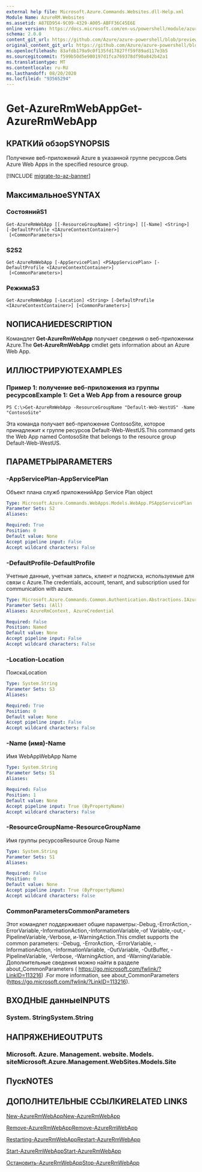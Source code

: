 ```yaml
---
external help file: Microsoft.Azure.Commands.Websites.dll-Help.xml
Module Name: AzureRM.Websites
ms.assetid: A87ED954-9C09-4329-A005-ABFF36C45E6E
online version: https://docs.microsoft.com/en-us/powershell/module/azurerm.websites/get-azurermwebapp
schema: 2.0.0
content_git_url: https://github.com/Azure/azure-powershell/blob/preview/src/ResourceManager/Websites/Commands.Websites/help/Get-AzureRmWebApp.md
original_content_git_url: https://github.com/Azure/azure-powershell/blob/preview/src/ResourceManager/Websites/Commands.Websites/help/Get-AzureRmWebApp.md
ms.openlocfilehash: 83afdb179a9c0f135fd17827ff59f89ad117e3b5
ms.sourcegitcommit: f599b50d5e980197d1fca769378df90a842b42a1
ms.translationtype: MT
ms.contentlocale: ru-RU
ms.lasthandoff: 08/20/2020
ms.locfileid: "93565294"
---
```

# <span data-ttu-id="6dd8e-101">Get-AzureRmWebApp</span><span class="sxs-lookup"><span data-stu-id="6dd8e-101">Get-AzureRmWebApp</span></span>

## <span data-ttu-id="6dd8e-102">КРАТКИй обзор</span><span class="sxs-lookup"><span data-stu-id="6dd8e-102">SYNOPSIS</span></span>
<span data-ttu-id="6dd8e-103">Получение веб-приложений Azure в указанной группе ресурсов.</span><span class="sxs-lookup"><span data-stu-id="6dd8e-103">Gets Azure Web Apps in the specified resource group.</span></span>

[!INCLUDE [migrate-to-az-banner](../../includes/migrate-to-az-banner.md)]

## <span data-ttu-id="6dd8e-104">Максимальное</span><span class="sxs-lookup"><span data-stu-id="6dd8e-104">SYNTAX</span></span>

### <span data-ttu-id="6dd8e-105">Состояний</span><span class="sxs-lookup"><span data-stu-id="6dd8e-105">S1</span></span>
```
Get-AzureRmWebApp [[-ResourceGroupName] <String>] [[-Name] <String>] [-DefaultProfile <IAzureContextContainer>]
 [<CommonParameters>]
```

### <span data-ttu-id="6dd8e-106">S2</span><span class="sxs-lookup"><span data-stu-id="6dd8e-106">S2</span></span>
```
Get-AzureRmWebApp [-AppServicePlan] <PSAppServicePlan> [-DefaultProfile <IAzureContextContainer>]
 [<CommonParameters>]
```

### <span data-ttu-id="6dd8e-107">Режима</span><span class="sxs-lookup"><span data-stu-id="6dd8e-107">S3</span></span>
```
Get-AzureRmWebApp [-Location] <String> [-DefaultProfile <IAzureContextContainer>] [<CommonParameters>]
```

## <span data-ttu-id="6dd8e-108">NОПИСАНИЕ</span><span class="sxs-lookup"><span data-stu-id="6dd8e-108">DESCRIPTION</span></span>
<span data-ttu-id="6dd8e-109">Командлет **Get-AzureRmWebApp** получает сведения о веб-приложении Azure.</span><span class="sxs-lookup"><span data-stu-id="6dd8e-109">The **Get-AzureRmWebApp** cmdlet gets information about an Azure Web App.</span></span>

## <span data-ttu-id="6dd8e-110">ИЛЛЮСТРИРУЮТ</span><span class="sxs-lookup"><span data-stu-id="6dd8e-110">EXAMPLES</span></span>

### <span data-ttu-id="6dd8e-111">Пример 1: получение веб-приложения из группы ресурсов</span><span class="sxs-lookup"><span data-stu-id="6dd8e-111">Example 1: Get a Web App from a resource group</span></span>
```
PS C:\>Get-AzureRmWebApp -ResourceGroupName "Default-Web-WestUS" -Name "ContosoSite"
```

<span data-ttu-id="6dd8e-112">Эта команда получает веб-приложение ContosoSite, которое принадлежит к группе ресурсов Default-Web-WestUS.</span><span class="sxs-lookup"><span data-stu-id="6dd8e-112">This command gets the Web App named ContosoSite that belongs to the resource group Default-Web-WestUS.</span></span>

## <span data-ttu-id="6dd8e-113">ПАРАМЕТРЫ</span><span class="sxs-lookup"><span data-stu-id="6dd8e-113">PARAMETERS</span></span>

### <span data-ttu-id="6dd8e-114">-AppServicePlan</span><span class="sxs-lookup"><span data-stu-id="6dd8e-114">-AppServicePlan</span></span>
<span data-ttu-id="6dd8e-115">Объект плана служб приложений</span><span class="sxs-lookup"><span data-stu-id="6dd8e-115">App Service Plan object</span></span>

```yaml
Type: Microsoft.Azure.Commands.WebApps.Models.WebApp.PSAppServicePlan
Parameter Sets: S2
Aliases:

Required: True
Position: 0
Default value: None
Accept pipeline input: False
Accept wildcard characters: False
```

### <span data-ttu-id="6dd8e-116">-DefaultProfile</span><span class="sxs-lookup"><span data-stu-id="6dd8e-116">-DefaultProfile</span></span>
<span data-ttu-id="6dd8e-117">Учетные данные, учетная запись, клиент и подписка, используемые для связи с Azure.</span><span class="sxs-lookup"><span data-stu-id="6dd8e-117">The credentials, account, tenant, and subscription used for communication with azure.</span></span>

```yaml
Type: Microsoft.Azure.Commands.Common.Authentication.Abstractions.IAzureContextContainer
Parameter Sets: (All)
Aliases: AzureRmContext, AzureCredential

Required: False
Position: Named
Default value: None
Accept pipeline input: False
Accept wildcard characters: False
```

### <span data-ttu-id="6dd8e-118">-Location</span><span class="sxs-lookup"><span data-stu-id="6dd8e-118">-Location</span></span>
<span data-ttu-id="6dd8e-119">Поиска</span><span class="sxs-lookup"><span data-stu-id="6dd8e-119">Location</span></span>

```yaml
Type: System.String
Parameter Sets: S3
Aliases:

Required: True
Position: 0
Default value: None
Accept pipeline input: False
Accept wildcard characters: False
```

### <span data-ttu-id="6dd8e-120">-Name (имя)</span><span class="sxs-lookup"><span data-stu-id="6dd8e-120">-Name</span></span>
<span data-ttu-id="6dd8e-121">Имя WebApp</span><span class="sxs-lookup"><span data-stu-id="6dd8e-121">WebApp Name</span></span>

```yaml
Type: System.String
Parameter Sets: S1
Aliases:

Required: False
Position: 1
Default value: None
Accept pipeline input: True (ByPropertyName)
Accept wildcard characters: False
```

### <span data-ttu-id="6dd8e-122">-ResourceGroupName</span><span class="sxs-lookup"><span data-stu-id="6dd8e-122">-ResourceGroupName</span></span>
<span data-ttu-id="6dd8e-123">Имя группы ресурсов</span><span class="sxs-lookup"><span data-stu-id="6dd8e-123">Resource Group Name</span></span>

```yaml
Type: System.String
Parameter Sets: S1
Aliases:

Required: False
Position: 0
Default value: None
Accept pipeline input: True (ByPropertyName)
Accept wildcard characters: False
```

### <span data-ttu-id="6dd8e-124">CommonParameters</span><span class="sxs-lookup"><span data-stu-id="6dd8e-124">CommonParameters</span></span>
<span data-ttu-id="6dd8e-125">Этот командлет поддерживает общие параметры:-Debug,-ErrorAction,-ErrorVariable,-InformationAction,-InformationVariable,-of Variable,-out,-PipelineVariable,-Verbose, и-WarningAction.</span><span class="sxs-lookup"><span data-stu-id="6dd8e-125">This cmdlet supports the common parameters: -Debug, -ErrorAction, -ErrorVariable, -InformationAction, -InformationVariable, -OutVariable, -OutBuffer, -PipelineVariable, -Verbose, -WarningAction, and -WarningVariable.</span></span> <span data-ttu-id="6dd8e-126">Дополнительные сведения можно найти в разделе about_CommonParameters ( https://go.microsoft.com/fwlink/?LinkID=113216) .</span><span class="sxs-lookup"><span data-stu-id="6dd8e-126">For more information, see about_CommonParameters (https://go.microsoft.com/fwlink/?LinkID=113216).</span></span>

## <span data-ttu-id="6dd8e-127">ВХОДНЫЕ данные</span><span class="sxs-lookup"><span data-stu-id="6dd8e-127">INPUTS</span></span>

### <span data-ttu-id="6dd8e-128">System. String</span><span class="sxs-lookup"><span data-stu-id="6dd8e-128">System.String</span></span>

## <span data-ttu-id="6dd8e-129">НАПРЯЖЕНИЕ</span><span class="sxs-lookup"><span data-stu-id="6dd8e-129">OUTPUTS</span></span>

### <span data-ttu-id="6dd8e-130">Microsoft. Azure. Management. website. Models. site</span><span class="sxs-lookup"><span data-stu-id="6dd8e-130">Microsoft.Azure.Management.WebSites.Models.Site</span></span>

## <span data-ttu-id="6dd8e-131">Пуск</span><span class="sxs-lookup"><span data-stu-id="6dd8e-131">NOTES</span></span>

## <span data-ttu-id="6dd8e-132">ДОПОЛНИТЕЛЬНЫЕ ССЫЛКИ</span><span class="sxs-lookup"><span data-stu-id="6dd8e-132">RELATED LINKS</span></span>

[<span data-ttu-id="6dd8e-133">New-AzureRmWebApp</span><span class="sxs-lookup"><span data-stu-id="6dd8e-133">New-AzureRmWebApp</span></span>](./New-AzureRmWebApp.md)

[<span data-ttu-id="6dd8e-134">Remove-AzureRmWebApp</span><span class="sxs-lookup"><span data-stu-id="6dd8e-134">Remove-AzureRmWebApp</span></span>](./Remove-AzureRmWebApp.md)

[<span data-ttu-id="6dd8e-135">Restarting-AzureRmWebApp</span><span class="sxs-lookup"><span data-stu-id="6dd8e-135">Restart-AzureRmWebApp</span></span>](./Restart-AzureRmWebApp.md)

[<span data-ttu-id="6dd8e-136">Start-AzureRmWebApp</span><span class="sxs-lookup"><span data-stu-id="6dd8e-136">Start-AzureRmWebApp</span></span>](./Start-AzureRmWebApp.md)

[<span data-ttu-id="6dd8e-137">Остановить-AzureRmWebApp</span><span class="sxs-lookup"><span data-stu-id="6dd8e-137">Stop-AzureRmWebApp</span></span>](./Stop-AzureRmWebApp.md)



